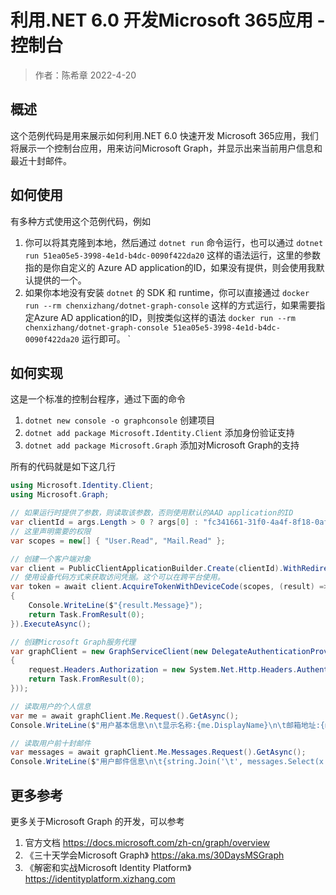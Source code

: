 # 利用.NET 6.0 开发Microsoft 365应用 - 控制台
> 作者：陈希章 2022-4-20

## 概述

这个范例代码是用来展示如何利用.NET 6.0 快速开发 Microsoft 365应用，我们将展示一个控制台应用，用来访问Microsoft Graph，并显示出来当前用户信息和最近十封邮件。

## 如何使用

有多种方式使用这个范例代码，例如

1. 你可以将其克隆到本地，然后通过 `dotnet run` 命令运行，也可以通过 `dotnet run 51ea05e5-3998-4e1d-b4dc-0090f422da20` 这样的语法运行，这里的参数指的是你自定义的 Azure AD application的ID，如果没有提供，则会使用我默认提供的一个。
1. 如果你本地没有安装 `dotnet` 的 SDK 和 runtime，你可以直接通过 `docker run --rm chenxizhang/dotnet-graph-console` 这样的方式运行，如果需要指定Azure AD application的ID，则按类似这样的语法 `docker run --rm chenxizhang/dotnet-graph-console 51ea05e5-3998-4e1d-b4dc-0090f422da20` 运行即可。
`

## 如何实现

这是一个标准的控制台程序，通过下面的命令

1. `dotnet new console -o graphconsole` 创建项目
1. `dotnet add package Microsoft.Identity.Client` 添加身份验证支持
1. `dotnet add package Microsoft.Graph` 添加对Microsoft Graph的支持

所有的代码就是如下这几行

```csharp
using Microsoft.Identity.Client;
using Microsoft.Graph;

// 如果运行时提供了参数，则读取该参数，否则使用默认的AAD application的ID
var clientId = args.Length > 0 ? args[0] : "fc341661-31f0-4a4f-8f18-0afb8a56a98a";
// 这里声明需要的权限
var scopes = new[] { "User.Read", "Mail.Read" };

// 创建一个客户端对象
var client = PublicClientApplicationBuilder.Create(clientId).WithRedirectUri("http://localhost").Build();
// 使用设备代码方式来获取访问凭据。这个可以在跨平台使用。
var token = await client.AcquireTokenWithDeviceCode(scopes, (result) =>
{
    Console.WriteLine($"{result.Message}");
    return Task.FromResult(0);
}).ExecuteAsync();

// 创建Microsoft Graph服务代理
var graphClient = new GraphServiceClient(new DelegateAuthenticationProvider((request) =>
{
    request.Headers.Authorization = new System.Net.Http.Headers.AuthenticationHeaderValue("Bearer", token.AccessToken);
    return Task.FromResult(0);
}));

// 读取用户的个人信息
var me = await graphClient.Me.Request().GetAsync();
Console.WriteLine($"用户基本信息\n\t显示名称:{me.DisplayName}\n\t邮箱地址:{me.UserPrincipalName}\n");

// 读取用户前十封邮件
var messages = await graphClient.Me.Messages.Request().GetAsync();
Console.WriteLine($"用户邮件信息\n\t{string.Join('\t', messages.Select(x => x.Subject + '\n').ToArray())}");

```

## 更多参考

更多关于Microsoft Graph 的开发，可以参考 

1. 官方文档 https://docs.microsoft.com/zh-cn/graph/overview 
1. 《三十天学会Microsoft Graph》 https://aka.ms/30DaysMSGraph
1. 《解密和实战Microsoft Identity Platform》 https://identityplatform.xizhang.com 